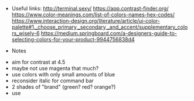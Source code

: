 * Useful links:
http://terminal.sexy/
https://app.contrast-finder.org/
https://www.color-meanings.com/list-of-colors-names-hex-codes/
https://www.interaction-design.org/literature/article/ui-color-palette#1._choose_primary,_secondary,_and_accent/supplementary_colors_wisely-6
https://medium.springboard.com/a-designers-guide-to-selecting-colors-for-your-product-9944756838d4

* Notes
- aim for contrast at 4.5
- maybe not use magenta that much?
- use colors with only small amounts of blue
- reconsider italic for command bar
- 2 shades of "brand" (green? red? orange?)
- use 
